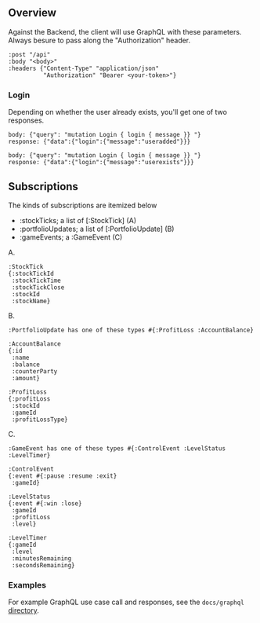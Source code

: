 ## Overview


Against the Backend, the client will use GraphQL with these parameters. Always besure to pass along the "Authorization" header. 
```
:post "/api"
:body "<body>"
:headers {"Content-Type" "application/json"
          "Authorization" "Bearer <your-token>"}
```

### Login

Depending on whether the user already exists, you'll get one of two responses.
```
body: {"query": "mutation Login { login { message }} "}
response: {"data":{"login":{"message":"useradded"}}}

body: {"query": "mutation Login { login { message }} "}
response: {"data":{"login":{"message":"userexists"}}}
```

## Subscriptions

The kinds of subscriptions are itemized below

* :stockTicks; a list of [:StockTick] (A)
* :portfolioUpdates; a list of [:PortfolioUpdate] (B)
* :gameEvents; a :GameEvent (C)


A.
```
:StockTick
{:stockTickId
 :stockTickTime
 :stockTickClose
 :stockId
 :stockName}
```

B.
```
:PortfolioUpdate has one of these types #{:ProfitLoss :AccountBalance}

:AccountBalance
{:id
 :name
 :balance
 :counterParty
 :amount}

:ProfitLoss
{:profitLoss
 :stockId
 :gameId
 :profitLossType}
```

C.
```
:GameEvent has one of these types #{:ControlEvent :LevelStatus :LevelTimer}

:ControlEvent
{:event #{:pause :resume :exit}
 :gameId}

:LevelStatus
{:event #{:win :lose}
 :gameId
 :profitLoss
 :level}

:LevelTimer
{:gameId
 :level
 :minutesRemaining
 :secondsRemaining}
```

### Examples

For example GraphQL use case call and responses, see the `docs/graphql` [directory](docs/graphql).
